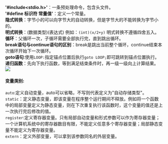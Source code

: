**'#include<stdio.h>'**：一条预处理命令，包含头文件。   
**'#define 标识符 常量值'**：定义一个常量。   
**隐式转换**：字节小的可以向字节大的自动转换，但是字节大的不能转换为字节小的。   
**明式转换**：(数据类型)(表达式) 例如：`(int)(x/2+y)`  明式转换不遵循四舍五入。   
**循环**：父循环一次，子循环需要全部执行完，直到跳出循环。   
**break语句与continue语句的区别**：break是跳出当前整个循环，continue结束本次循环开始下一次循环。   
**goto语句**:使用`LOOP:`指定锚点位置后执行`goto LOOP;`即可跳转到锚点位置执行。   
**递归函数**：先向下执行函数，等到满足结束条件时，再一级一级向上计算结果。   
<image src="http://img.mukewang.com/5577e0390001d23705970304.jpg"></image>
#### 变量类别:   
`auto`:定义自动变量，auto可以省略，不写则代表定义为"自动存储类型"。   
`static`：定义静态变量，即该变量在程序整个运行期间不释放。例如将一个函数中的局部变量定义为静态变量，则在下次重复执行该函数时，这个变量的值还是上一次执行完后修改的值。   
`register`:定义寄存器变量。只有局部自动变量和形式参数可以作为寄存器变量；一个计算机系统中的寄存器数目有限，不能定义任意多个寄存器变量；局部静态变量不能定义为寄存器变量。   
`extern`：定义外部变量，可以拿到该参数同名的外层变量。   

